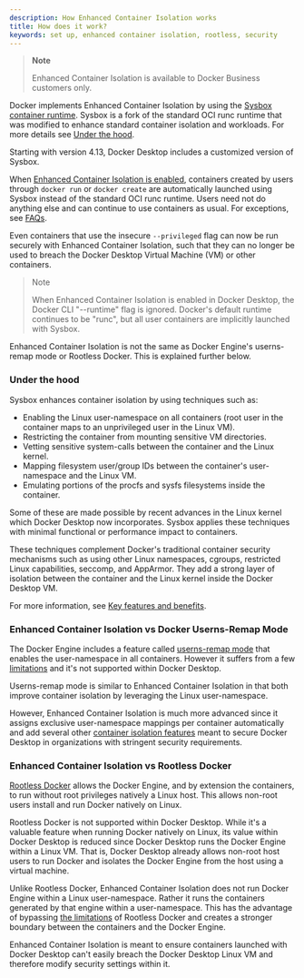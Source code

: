 ```yaml
---
description: How Enhanced Container Isolation works
title: How does it work?
keywords: set up, enhanced container isolation, rootless, security
---
```


>**Note**
>
> Enhanced Container Isolation is available to Docker Business customers only.

Docker implements Enhanced Container Isolation by using the [Sysbox
container runtime](https://github.com/nestybox/sysbox). Sysbox is a fork of the
standard OCI runc runtime that was modified to enhance standard container isolation and
workloads. For more details see [Under the hood](#under-the-hood).

Starting with version 4.13, Docker Desktop includes a customized version of
Sysbox.

When [Enhanced Container Isolation is enabled](index.md#how-do-i-enable-enhanced-container-isolation), containers
created by users through `docker run` or `docker create` are automatically
launched using Sysbox instead of the standard OCI runc runtime. Users need not
do anything else and can continue to use containers as usual. For exceptions,
see [FAQs](../../../faq/security/eci-faq.md).

Even containers that use the insecure `--privileged` flag can now be run
securely with Enhanced Container Isolation, such that they can no longer be used
to breach the Docker Desktop Virtual Machine (VM) or other containers.

>Note
>
> When Enhanced Container Isolation is enabled in Docker Desktop, the Docker CLI
> "--runtime" flag is ignored. Docker's default runtime continues to be "runc",
> but all user containers are implicitly launched with Sysbox.

Enhanced Container Isolation is not the same as Docker Engine's userns-remap
mode or Rootless Docker. This is explained further below. 

### Under the hood

Sysbox enhances container isolation by using techniques such as:

* Enabling the Linux user-namespace on all containers (root user in the container maps to an unprivileged user in the Linux VM).
* Restricting the container from mounting sensitive VM directories.
* Vetting sensitive system-calls between the container and the Linux kernel.
* Mapping filesystem user/group IDs between the container's user-namespace and the Linux VM.
* Emulating portions of the procfs and sysfs filesystems inside the container.

Some of these are made possible by recent advances in the Linux kernel which
Docker Desktop now incorporates. Sysbox applies these techniques with minimal
functional or performance impact to containers.

These techniques complement Docker's traditional container security mechanisms
such as using other Linux namespaces, cgroups, restricted Linux capabilities,
seccomp, and AppArmor. They add a strong layer of isolation between the
container and the Linux kernel inside the Docker Desktop VM.

For more information, see [Key features and benefits](features-benefits.md).

### Enhanced Container Isolation vs Docker Userns-Remap Mode

The Docker Engine includes a feature called [userns-remap mode](/engine/security/userns-remap/)
that enables the user-namespace in all containers. However it suffers from a few
[limitations](/engine/security/userns-remap/) and it's
not supported within Docker Desktop.

Userns-remap mode is similar to Enhanced Container Isolation in that both improve
container isolation by leveraging the Linux user-namespace.

However, Enhanced Container Isolation is much more advanced since it assigns
exclusive user-namespace mappings per container automatically and add several
other [container isolation features](#under-the-hood) meant to secure Docker
Desktop in organizations with stringent security requirements.

### Enhanced Container Isolation vs Rootless Docker

[Rootless Docker](/engine/security/rootless/) allows the Docker Engine, and by
extension the containers, to run without root privileges natively a Linux host. This
allows non-root users install and run Docker natively on Linux.

Rootless Docker is not supported within Docker Desktop. While it's a valuable
feature when running Docker natively on Linux, its value within Docker Desktop
is reduced since Docker Desktop runs the Docker Engine within a Linux VM. That
is, Docker Desktop already allows non-root host users to run Docker and
isolates the Docker Engine from the host using a virtual machine.

Unlike Rootless Docker, Enhanced Container Isolation does not run Docker Engine
within a Linux user-namespace. Rather it runs the containers generated by that
engine within a user-namespace. This has the advantage of bypassing [the
limitations](/engine/security/rootless/#known-limitations) of Rootless Docker
and creates a stronger boundary between the containers and the Docker Engine.

Enhanced Container Isolation is meant to ensure containers launched with Docker
Desktop can't easily breach the Docker Desktop Linux VM and therefore modify
security settings within it.
